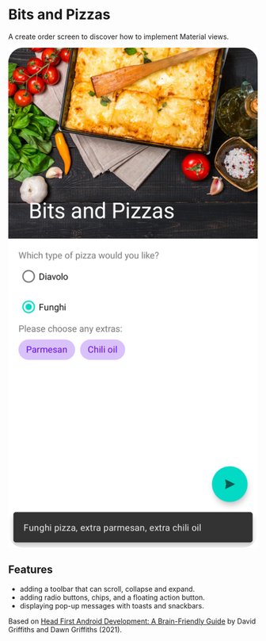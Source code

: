 # Bits and Pizzas

A create order screen to discover how to implement Material views.

<p align="center">
<img src="screenshot.png" style="width:528px;max-width: 100%;">
</p>

## Features

- adding a toolbar that can scroll, collapse and expand.
- adding radio buttons, chips, and a floating action button.
- displaying pop-up messages with toasts and snackbars.

Based on [Head First Android Development: A Brain-Friendly Guide](https://www.amazon.com/Head-First-Android-Development-Brain-Friendly/dp/1449362184) by David Griffiths and Dawn Griffiths (2021).
